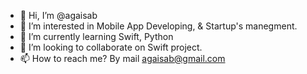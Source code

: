 - 👋 Hi, I’m @agaisab
- 👀 I’m interested in Mobile App Developing, & Startup's manegment.
- 🌱 I’m currently learning Swift, Python
- 💞️ I’m looking to collaborate on Swift project. 
- 📫 How to reach me? By mail agaisab@gmail.com

<!---
agaisab/agaisab is a ✨ special ✨ repository because its `README.md` (this file) appears on your GitHub profile.
You can click the Preview link to take a look at your changes.
--->
